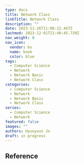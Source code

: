 ```yaml
---
type: docs
title: Network Class
linkTitle: Network Class
description: ""
date: 2023-11-26T11:06:12.447Z
lastmod: 2023-12-01T21:40:45.739Z
nav_weight: 0
nav_icon:
  vendor: bs
  name: book
  color: blue
tags:
  - Computer Science
  - Network
  - Network Basic
  - Network Class
categories:
  - Computer Science
  - Network
  - Network Basic
  - Network Class
series:
  - Computer Science
  - Network
featured: false
images: ""
authors: Hyunyoun Jo
draft: in progress
---
```


## Reference
